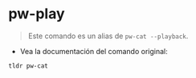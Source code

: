 # pw-play

> Este comando es un alias de `pw-cat --playback`.

- Vea la documentación del comando original:

`tldr pw-cat`
